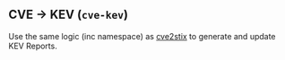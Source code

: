 ## CVE -> KEV (`cve-kev`)

Use the same logic (inc namespace) as [cve2stix](https://github.com/muchdogesec/cve2stix) to generate and update KEV Reports.
